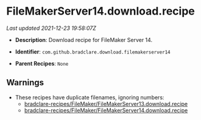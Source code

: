 # FileMakerServer14.download.recipe

_Last updated 2021-12-23 19:58:07Z_

- **Description**: Download recipe for FileMaker Server 14.

- **Identifier**: `com.github.bradclare.download.filemakerserver14`

- **Parent Recipes**: `None`

## Warnings

- These recipes have duplicate filenames, ignoring numbers:
    - [bradclare-recipes/FileMaker/FileMakerServer13.download.recipe](/autopkg-dupe-tracker/bradclare-recipes/FileMaker/FileMakerServer13.download.recipe)
    - [bradclare-recipes/FileMaker/FileMakerServer14.download.recipe](/autopkg-dupe-tracker/bradclare-recipes/FileMaker/FileMakerServer14.download.recipe)